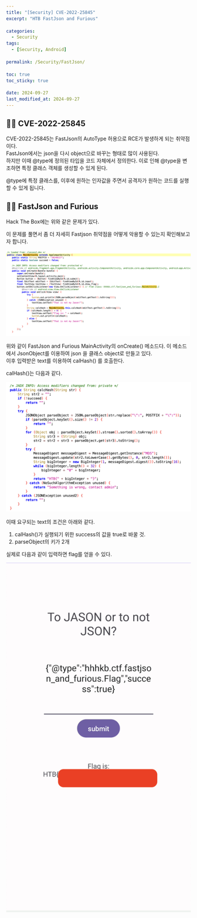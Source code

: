 ```yaml
---
title: "[Security] CVE-2022-25845"
excerpt: "HTB FastJson and Furious"

categories:
  - Security
tags:
  - [Security, Android]

permalink: /Security/FastJson/

toc: true
toc_sticky: true

date: 2024-09-27
last_modified_at: 2024-09-27
---
```


## ☝🏻 CVE-2022-25845
CVE-2022-25845는 FastJson의 AutoType 허용으로 RCE가 발생하게 되는 취약점이다.  
FastJson에서는 json을 다시 object으로 바꾸는 형태로 많이 사용된다.  
하지만 이때 @type에 정의된 타입을 코드 자체에서 정의한다.  이로 인해 @type을 변조하면 특정 클래스 객체를 생성할 수 있게 된다.  

@type에 특정 클래스를, 이후에 원하는 인자값을 주면서 공격자가 원하는 코드를 실행할 수 있게 됩니다.  

## ☝🏻 FastJson and Furious 
Hack The Box에는 위와 같은 문제가 있다.  

이 문제를 풀면서 좀 더 자세히 Fastjson 취약점을 어떻게 악용할 수 있는지 확인해보고자 합니다.

<img src="/assets/images/MainActivity2.png">

위와 같이 FastJson and Furious MainActivity의 onCreate() 메소드다.
이 메소드에서 JsonObject를 이용하여 json 을 클래스 object로 만들고 있다.  
이후 입력받은 text를 이용하여 calHash() 를 호출한다.

calHash()는 다음과 같다. 

<img src="/assets/images/calHash.png">

이때 요구되는 text의 조건은 아래와 같다.

1. calHash()가 실행되기 위한 success의 값을 true로 바꿀 것.
2. parseObject의 키가 2개 

실제로 다음과 같이 입력하면 flag를 얻을 수 있다.  

<img src="/assets/images/result.png">

